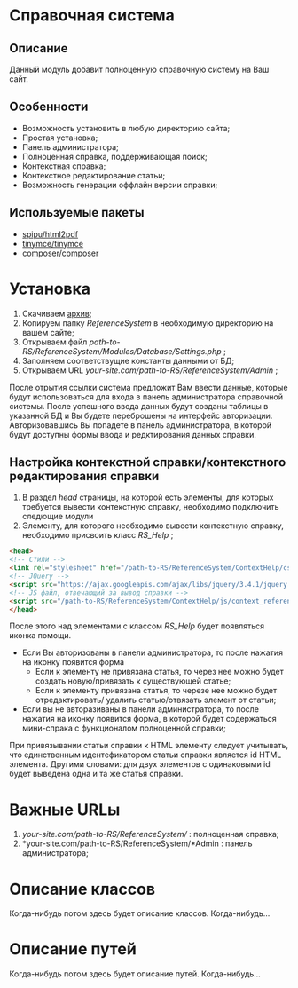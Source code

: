 # Справочная система
## Описание
Данный модуль добавит полноценную справочную систему на Ваш сайт.

## Особенности

- Возможность установить в любую директорию сайта;
- Простая установка;
- Панель администратора;
- Полноценная справка, поддерживающая поиск;
- Контекстная справка;
- Контекстное редактирование статьи;
- Возможность генерации оффлайн версии справки;

## Используемые пакеты
- [spipu/html2pdf](https://github.com/spipu/html2pdf)
- [tinymce/tinymce](https://github.com/tinymce/tinymce-dist)
- [composer/composer](https://github.com/composer/composer)

# Установка

1. Скачиваем [архив](https://github.com/elbrus07/help_sys/archive/master.zip);
2.  Копируем папку *ReferenceSystem* в необходимую директорию на вашем сайте;
3.  Открываем файл *path-to-RS/ReferenceSystem/Modules/Database/Settings.php* ;
4. Заполняем соответствущие константы данными от БД;
5. Открываем URL *your-site.com/path-to-RS/ReferenceSystem/Admin* ;

После отрытия ссылки система предложит Вам ввести данные, которые будут использоваться для входа в панель администратора справочной системы. 
После успешного ввода данных будут созданы таблицы в указанной БД и Вы будете переброшены на интерфейс авторизации.
Авторизовавшись Вы попадете в панель администратора, в которой будут доступны формы ввода и редктирования данных справки.

## Настройка контекстной справки/контекстного редактирования справки
1. В раздел *head* страницы, на которой есть элементы, для которых требуется вывести контекстную справку, необходимо подключить следющие модули 
2. Элементу, для которого необходимо вывести контекстную справку, необходимо присвоить класс *RS_Help* ;
```html
<head>
<!-- Стили -->
<link rel="stylesheet" href="/path-to-RS/ReferenceSystem/ContextHelp/css/styles.css">
<!-- JQuery -->
<script src="https://ajax.googleapis.com/ajax/libs/jquery/3.4.1/jquery.min.js"></script>
<!-- JS файл, отвечающий за вывод справки -->
<script src="/path-to-RS/ReferenceSystem/ContextHelp/js/context_reference.js"></script>
</head>
```
После этого над элементами с классом *RS_Help* будет появляться иконка помощи.
- Если Вы авторизованы в панели администратора,  то после нажатия на иконку появится форма
	- Если к элементу не привязана статья, то через нее можно будет создать новую/привязать к существующей статье;
	- Если к элементу привязана статья, то черезе нее можно будет отредактировать/ удалить статью/отвязать элемент от статьи;
- Если вы не авторазиваны в панели администратора, то после нажатия на иконку появится форма, в которой будет содержаться мини-спрака с функционалом полноценной справки;

При привязывании статьи справки к HTML элементу следует учитывать, что единственным идентефикатором статьи справки является id HTML элемента. Другими словами: для двух элементов с одинаковыми id будет выведена одна и та же статья справки.

# Важные URLы
1. *your-site.com/path-to-RS/ReferenceSystem/* :
полноценная справка;
2. *your-site.com/path-to-RS/ReferenceSystem/*Admin :
панель администратора;

# Описание классов
Когда-нибудь потом здесь будет описание классов. Когда-нибудь...

# Описание путей
Когда-нибудь потом здесь будет описание путей. Когда-нибудь...